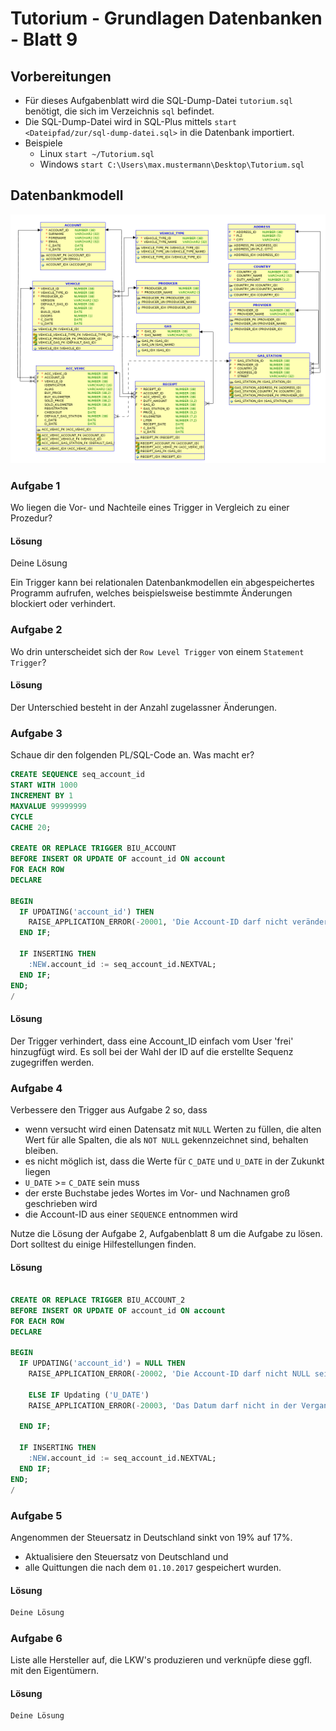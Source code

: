 # Tutorium - Grundlagen Datenbanken - Blatt 9

## Vorbereitungen
* Für dieses Aufgabenblatt wird die SQL-Dump-Datei `tutorium.sql` benötigt, die sich im Verzeichnis `sql` befindet.
* Die SQL-Dump-Datei wird in SQL-Plus mittels `start <Dateipfad/zur/sql-dump-datei.sql>` in die Datenbank importiert.
* Beispiele
  * Linux `start ~/Tutorium.sql`
  * Windows `start C:\Users\max.mustermann\Desktop\Tutorium.sql`

## Datenbankmodell
![Datenbankmodell](./img/datamodler_schema.png)

### Aufgabe 1
Wo liegen die Vor- und Nachteile eines Trigger in Vergleich zu einer Prozedur?

#### Lösung
Deine Lösung

Ein Trigger kann bei relationalen Datenbankmodellen ein abgespeichertes Programm aufrufen, welches beispielsweise bestimmte Änderungen blockiert oder verhindert.

### Aufgabe 2
Wo drin unterscheidet sich der `Row Level Trigger` von einem `Statement Trigger`?

#### Lösung

Der Unterschied besteht in der Anzahl zugelassner Änderungen.


### Aufgabe 3
Schaue dir den folgenden PL/SQL-Code an. Was macht er?

```sql
CREATE SEQUENCE seq_account_id
START WITH 1000
INCREMENT BY 1
MAXVALUE 99999999
CYCLE
CACHE 20;

CREATE OR REPLACE TRIGGER BIU_ACCOUNT
BEFORE INSERT OR UPDATE OF account_id ON account
FOR EACH ROW
DECLARE

BEGIN
  IF UPDATING('account_id') THEN
    RAISE_APPLICATION_ERROR(-20001, 'Die Account-ID darf nicht verändert oder frei gewählt werden!');
  END IF;

  IF INSERTING THEN
    :NEW.account_id := seq_account_id.NEXTVAL;
  END IF;
END;
/
```

#### Lösung

Der Trigger verhindert, dass eine Account_ID einfach vom User 'frei' hinzugfügt wird. Es soll bei der Wahl der ID auf die erstellte Sequenz zugegriffen werden.


### Aufgabe 4
Verbessere den Trigger aus Aufgabe 2 so, dass
+ wenn versucht wird einen Datensatz mit `NULL` Werten zu füllen, die alten Wert für alle Spalten, die als `NOT NULL` gekennzeichnet sind, behalten bleiben.
+ es nicht möglich ist, dass die Werte für `C_DATE` und `U_DATE` in der Zukunkt liegen
+ `U_DATE` >= `C_DATE` sein muss
+ der erste Buchstabe jedes Wortes im Vor- und Nachnamen groß geschrieben wird
+ die Account-ID aus einer `SEQUENCE` entnommen wird

Nutze die Lösung der Aufgabe 2, Aufgabenblatt 8 um die Aufgabe zu lösen. Dort solltest du einige Hilfestellungen finden.

#### Lösung
```sql

CREATE OR REPLACE TRIGGER BIU_ACCOUNT_2
BEFORE INSERT OR UPDATE OF account_id ON account
FOR EACH ROW
DECLARE

BEGIN
  IF UPDATING('account_id') = NULL THEN
    RAISE_APPLICATION_ERROR(-20002, 'Die Account-ID darf nicht NULL sein!');
	
	ELSE IF Updating ('U_DATE')
    RAISE_APPLICATION_ERROR(-20003, 'Das Datum darf nicht in der Vergangenheit liegen');
	
  END IF;

  IF INSERTING THEN
    :NEW.account_id := seq_account_id.NEXTVAL;
  END IF;
END;
/
```

### Aufgabe 5
Angenommen der Steuersatz in Deutschland sinkt von 19% auf 17%.
+ Aktualisiere den Steuersatz von Deutschland und
+ alle Quittungen die nach dem `01.10.2017` gespeichert wurden.

#### Lösung
```sql
Deine Lösung
```

### Aufgabe 6
Liste alle Hersteller auf, die LKW's produzieren und verknüpfe diese ggfl. mit den Eigentümern.

#### Lösung
```sql
Deine Lösung
```


























